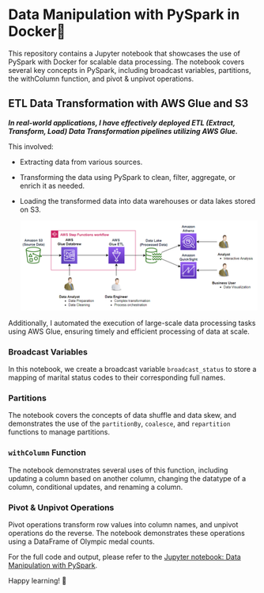 # Data Manipulation with PySpark in Docker🐋

This repository contains a Jupyter notebook that showcases the use of PySpark with Docker for scalable data processing. The notebook covers several key concepts in PySpark, including broadcast variables, partitions, the withColumn function, and pivot & unpivot operations.

## ETL Data Transformation with AWS Glue and S3

***In real-world applications, I have effectively deployed ETL (Extract, Transform, Load) Data Transformation pipelines utilizing AWS Glue.***

This involved:

- Extracting data from various sources.
- Transforming the data using PySpark to clean, filter, aggregate, or enrich it as needed.
- Loading the transformed data into data warehouses or data lakes stored on S3.

  <img src="https://github.com/CatelloTheDataProjectManager/data_manipulation_with_pysapark/blob/main/AWS%20workflow.png" width="600">

Additionally, I automated the execution of large-scale data processing tasks using AWS Glue, ensuring timely and efficient processing of data at scale.


### Broadcast Variables
 In this notebook, we create a broadcast variable `broadcast_status` to store a mapping of marital status codes to their corresponding full names.

### Partitions
The notebook covers the concepts of data shuffle and data skew, and demonstrates the use of the `partitionBy`, `coalesce`, and `repartition` functions to manage partitions.

### `withColumn` Function
The notebook demonstrates several uses of this function, including updating a column based on another column, changing the datatype of a column, conditional updates, and renaming a column.

### Pivot & Unpivot Operations
Pivot operations transform row values into column names, and unpivot operations do the reverse. The notebook demonstrates these operations using a DataFrame of Olympic medal counts.

For the full code and output, please refer to the [Jupyter notebook: Data Manipulation with PySpark](https://github.com/CatelloTheDataProjectManager/data_manipulation_with_pysapark/blob/main/data_manipulation_with_pysapark.ipynb).

Happy learning! 🚀

